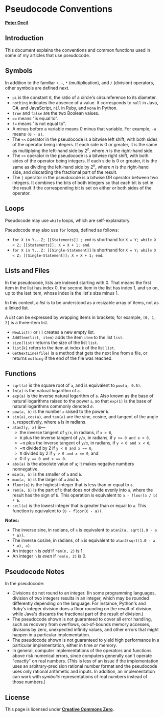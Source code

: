 # Pseudocode Conventions

[**Peter Occil**](mailto:poccil14@gmail.com)

<a id=Introduction></a>

## Introduction

This document explains the conventions and common functions used in some of my articles that use pseudocode.

<a id=Symbols></a>

## Symbols

In addition to the familiar `+`, `-`, `*` (multiplication), and `/` (division) operators, other symbols are defined next.

* `pi` is the constant &pi;, the ratio of a circle's circumference to its diameter.
* `nothing` indicates the absence of a value.  It corresponds to `null` in Java, C#, and JavaScript, `nil` in Ruby, and `None` in Python.
* `true` and `false` are the two Boolean values.
* `==` means "is equal to".
* `!=` means "is not equal to".
* A minus before a variable means 0 minus that variable.  For example, `-a` means `(0 - a)`.
* The `<<` operator in the pseudocode is a bitwise left shift, with both sides of the operator being integers.  If each side is 0 or greater, it is the same as multiplying the left-hand side by 2<sup>_n_</sup>, where _n_ is the right-hand side.
* The `>>` operator in the pseudocode is a bitwise right shift, with both sides of the operator being integers.  If each side is 0 or greater, it is the same as dividing the left-hand side by 2<sup>_n_</sup>, where _n_ is the right-hand side, and discarding the fractional part of the result.
* The `|` operator in the pseudocode is a bitwise OR operator between two integers.  It combines the bits of both integers so that each bit is set in the result if the corresponding bit is set on either or both sides of the operator.

<a id=Loops></a>

## Loops

Pseudocode may use `while` loops, which are self-explanatory.

Pseudocode may also use `for` loops, defined as follows:

- `for X in Y...Z; [[Statements]] ; end` is shorthand for `X = Y; while X < Z; [[Statements]]; X = X + 1; end`.
- `for X in Y...Z: [[Single-Statement]]` is shorthand for `X = Y; while X < Z; [[Single-Statement]]; X = X + 1; end`.

<a id=Lists_and_Files></a>

## Lists and Files

In the pseudocode, lists are indexed starting with 0.  That means the first item in the list has index 0, the second item in the list has index 1, and so on, up to the last item, whose index is the list's size minus 1.

In this context, a _list_ is to be understood as a resizable array of items, not as a linked list.

A _list_ can be expressed by wrapping items in brackets; for example, `[0, 1, 2]` is a three-item list.

* `NewList()` or `[]` creates a new empty list.
* `AddItem(list, item)` adds the item `item` to the list `list`.
* `size(list)` returns the size of the list `list`.
* `list[k]` refers to the item at index `k` of the list `list`.
* `GetNextLine(file)` is a method that gets the next line from a file, or returns `nothing` if the end of the file was reached.

<a id=Functions></a>

## Functions

* `sqrt(a)` is the square root of `a`, and is equivalent to `pow(a, 0.5)`.
* `ln(a)` is the natural logarithm of `a`.
* `exp(a)` is the inverse natural logarithm of `a`.  Also known as the base of natural logarithms raised to the power `a`, so that `exp(1)` is the base of natural logarithms commonly denoted _e_.
* `pow(a, b)` is the number `a` raised to the power `b`.
* `sin(a)`, `cos(a)`, and `tan(a)` are the sine, cosine, and tangent of the angle `a`, respectively, where `a` is in radians.
* `atan2(y, x)` is&mdash;
    - the inverse tangent of `y/x`, in radians, if `x > 0`,
    - &pi; plus the inverse tangent of `y/x`, in radians, if `y >= 0 and x < 0`,
    - &minus;&pi; plus the inverse tangent of `y/x`, in radians, if `y < 0 and x < 0`,
    - &minus;&pi; divided by 2 if `y < 0 and x == 0`,
    - &pi; divided by 2 if `y > 0 and x == 0`, and
    - 0 if `y == 0 and x == 0`.
* `abs(a)` is the absolute value of `a`; it makes negative numbers nonnegative.
* `min(a, b)` is the smaller of `a` and `b`.
* `max(a, b)` is the larger of `a` and `b`.
* `floor(a)` is the highest integer that is less than or equal to `a`.
* `rem(a, b)` is the part of `b` that does not divide evenly into `a`, where the result has the sign of `b`.  This operation is equivalent to `a - floor(a / b) * b`.
* `ceil(a)` is the lowest integer that is greater than or equal to `a`.  This function is equivalent to `(0 - floor(0 - a))`.

**Notes:**

- The inverse sine, in radians, of `a` is equivalent to `atan2(a, sqrt(1.0 - a * a))`.
- The inverse cosine, in radians, of `a` is equivalent to `atan2(sqrt(1.0 - a * a), a)`.
- An integer `n` is _odd_ if `rem(n, 2)` is 1.
- An integer `n` is _even_ if `rem(n, 2)` is 0.

<a id=Pseudocode_Notes></a>

## Pseudocode Notes

In the pseudocode:

* Divisions do not round to an integer.  (In some programming languages, division of two integers results in an integer, which may be rounded differently depending on the language.  For instance, Python's and Ruby's integer division does a floor rounding on the result of division, while Java's discards the fractional part of the result of division.)
* The pseudocode shown is not guaranteed to cover all error handling, such as recovery from overflows, out-of-bounds memory accesses, divisions by zero, unexpected infinity values, and other errors that might happen in a particular implementation.
* The pseudocode shown is not guaranteed to yield high performance in a particular implementation, either in time or memory.
* In general, computer implementations of the operators and functions above risk numerical errors, since computers generally can't operate "exactly" on real numbers. (This is less of an issue if the implementation uses an arbitrary-precision rational number format and the pseudocode uses only rational arithmetic and inputs.  In addition, an implementation can work with _symbolic_ representations of real numbers instead of those numbers.)

<a id=License></a>

## License
This page is licensed under [**Creative Commons Zero**](https://creativecommons.org/publicdomain/zero/1.0/).
